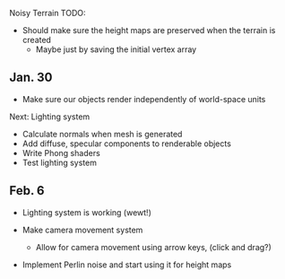 Noisy Terrain TODO:

- Should make sure the height maps are preserved when the terrain is created
  - Maybe just by saving the initial vertex array
    
    
Jan. 30
-------
- Make sure our objects render independently of world-space units
 
Next: Lighting system
+ Calculate normals when mesh is generated
+ Add diffuse, specular components to renderable objects
+ Write Phong shaders
+ Test lighting system

Feb. 6
------
- Lighting system is working (wewt!)

- Make camera movement system
  - Allow for camera movement using arrow keys, (click and drag?)
 
- Implement Perlin noise and start using it for height maps